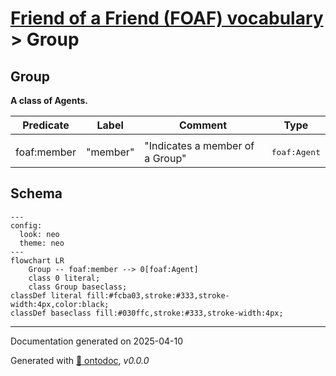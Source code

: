 # [Friend of a Friend (FOAF) vocabulary](../homepage.md) > Group

## Group

**A class of Agents.**

| Predicate                        | Label                            | Comment                              | Type |
| -------------------------------- | -------------------------------- | ------------------------------------ | ---- |
|   |
| foaf:member             | "member" | "Indicates a member of a Group" |<kbd>foaf:Agent</kbd> |

## Schema

```mermaid
---
config:
  look: neo
  theme: neo
---
flowchart LR
    Group -- foaf:member --> 0[foaf:Agent]
    class 0 literal;
    class Group baseclass;
classDef literal fill:#fcba03,stroke:#333,stroke-width:4px,color:black;
classDef baseclass fill:#030ffc,stroke:#333,stroke-width:4px;
```

---

Documentation generated on 2025-04-10

Generated with [📑 ontodoc](https://github.com/StephaneBranly/ontodoc), *v0.0.0*
